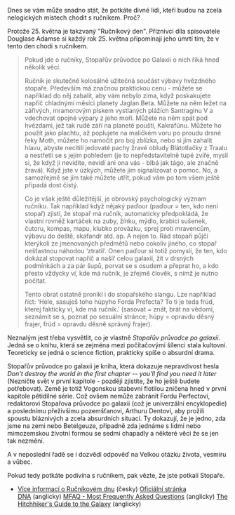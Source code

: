 <!-- dcterms:identifier = riderweblog#57 -->
<!-- dcterms:title = Nepropadejte panice - a vždycky s sebou mějte ručník -->
<!-- np9:categoryId = 2 -->
<!-- x4w:category = Lidé a jiná zvěř -->
<!-- np9:authorId = 1 -->
<!-- np9:authorEmail = michal.valasek@altairis.cz -->
<!-- dcterms:creator = Michal Altair Valášek -->
<!-- dcterms:created = 2003-05-25T00:08:53+02:00 -->
<!-- dcterms:date = 2003-05-25T00:08:53+02:00 -->

Dnes se vám může snadno stát, že potkáte divné lidi, kteří budou na zcela nelogických místech chodit s ručníkem. Proč?

Protože 25. května je takzvaný "Ručníkový den". Příznivci díla spisovatele Douglase Adamse si každý rok 25. května připomínají jeho úmrtí tím, že v tento den chodí s ručníkem.

> Pokud jde o ručníky, Stopařův průvodce po Galaxii o nich říká hned několik věcí.
> 
> Ručník je skutečně kolosálně užitečná součást výbavy hvězdného stopaře. Především má značnou praktickou cenu - můžete se například do něj zabalit, aby vám nebylo zima, když poskakujete napříč chladnými měsíci planety Jaglan Beta. Můžete na něm ležet na zářivých, mramorovým pískem vystlaných plážích Santraginu V a vdechovat opojné výpary z jeho moří. Můžete na něm spát pod hvězdami, jež tak rudě září na planetě pouští, Kakrafúnu. Můžete ho použít jako plachtu, až poplujete na maličkém voru po proudu drsné řeky Moth, můžete ho namočit pro boj zblízka, nebo si jím zahalit hlavu, abyste necítili jedovaté pachy žravé obludy Blátotlačky z Traalu a nestřetli se s jejím pohledem (je to nepředstavitelně tupé zvíře, myslí si, že když ji nevidíte, nevidí ani ona vás - blbá jak tágo, ale značně žravá). Když jste v úzkých, můžete jím signalizovat o pomoc. No, a samozřejmě se jím také můžete utřít, pokud vám po tom všem ještě připadá dost čistý.
> 
> Co je však ještě důležitější, je obrovský psychologický význam ručníku. Tak například když nějaký paďour (paďour = ten, kdo není stopař) zjistí, že stopař má ručník, automaticky předpokládá, že vlastní rovněž kartáček na zuby, žínku, mýdlo, krabici sušenek, čutoru, kompas, mapu, klubko provázku, sprej proti mravencům, výbavu do deště, skafandr atd. ap. A nejen to. Rád stopaři půjčí kterýkoli ze jmenovaných předmětů nebo cokoliv jiného, co stopař nešťastnou náhodou ‘ztratil’. Onen paďour si totiž pomyslí, že ten, kdo dokázal stopovat napříč a našíř celou galaxii, žít v drsných podmínkách a za pár šupů, porvat se s osudem a přeprat ho, a kdo přesto vždycky ví, kde má ručník, je zřejmě člověk, s nímž je nutno počítat.
> 
> Tento obrat ostatně pronikl i do stopařského slangu. Lze například říct: ‘Hele, sasuješ toho húpyho Forda Prefecta? To ti je teda frúd, kterej fakticky ví, kde má ručník.’ (sasovat = znát, brát na vědomí, seznámit se s, poznat po sexuální stránce; húpy = opravdu děsný frajer, frúd = opravdu děsně správný frajer).

Neznalým jest třeba vysvětlit, co je vlastně *Stopařův průvodce po galaxii*. Jedná se o knihu, která se zejména mezi počítačovými šílenci stala kultovní. Teoreticky se jedná o science fiction, prakticky spíše o absurdní drama.

Stopařův průvodce po galaxii je kniha, která dokazuje nepravdivost hesla *Don't destroy the world in the first chapter -- you'll find you need it later* (Nezničte svět v první kapitole - později zjistíte, že ho ještě budete potřebovat). Země je totiž Vogonskou stabevní flotilou zničena hned v první kapitole pětidílné série. Což ovšem nemůže zabránit Fordu Perfectovi, redaktorovi Stopařova průvodce po galaxii (což je univerzální encyklopedie) a poslednímu přeživšímu pozemšťanovi, Arthuru Dentovi, aby prožili spoustu bláznivých a zcela absurdních situací. Ty dokazují, že je jedno, zda jsme na zemi nebo Betelgeuze, případně zda jednáme s lidmi nebo mimozemskou životní formou se sedmi chapadly a některé věci že se jen tak nezmění.

A v neposlední řadě se i dozvědí odpověď na Velkou otázku života, vesmíru a vůbec.

Pokud tedy potkáte podivína s ručníkem, pak vězte, že jste potkali Stopaře.

*   [Více informací o Ručníkovém dnu](http://rucnik.ic.cz/) (česky) 
[Oficiální stránka DNA](http://www.douglasadams.com/) (anglicky) 
[MFAQ - Most Frequently Asked Questions](http://www.zootle.net/afda/mfaq.shtml) (anglicky) 
[The Hitchhiker's Guide to the Galaxy](http://www.bbc.co.uk/dna/h2g2/) (anglicky)
